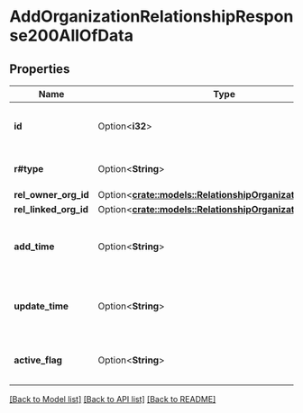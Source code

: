 # AddOrganizationRelationshipResponse200AllOfData

## Properties

Name | Type | Description | Notes
------------ | ------------- | ------------- | -------------
**id** | Option<**i32**> | The ID of the organization relationship | [optional]
**r#type** | Option<**String**> | The type of the relationship | [optional]
**rel_owner_org_id** | Option<[**crate::models::RelationshipOrganizationInfoItem**](relationshipOrganizationInfoItem.md)> |  | [optional]
**rel_linked_org_id** | Option<[**crate::models::RelationshipOrganizationInfoItem**](relationshipOrganizationInfoItem.md)> |  | [optional]
**add_time** | Option<**String**> | The creation date and time of the relationship | [optional]
**update_time** | Option<**String**> | The last updated date and time of the relationship | [optional]
**active_flag** | Option<**String**> | Whether the relationship is active or not | [optional]

[[Back to Model list]](../README.md#documentation-for-models) [[Back to API list]](../README.md#documentation-for-api-endpoints) [[Back to README]](../README.md)


